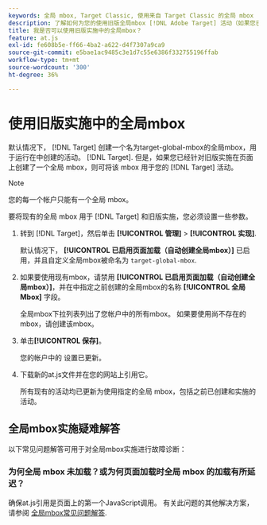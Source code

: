```yaml
---
keywords: 全局 mbox, Target Classic, 使用来自 Target Classic 的全局 mbox
description: 了解如何为您的使用旧版全局mbox [!DNL Adobe Target] 活动（如果您已在页面上为旧版实施创建了全局mbox）。
title: 我是否可以使用旧版实施中的全局mbox？
feature: at.js
exl-id: fe608b5e-ff66-4ba2-a622-d4f7307a9ca9
source-git-commit: e5bae1ac9485c3e1d7c55e6386f332755196ffab
workflow-type: tm+mt
source-wordcount: '300'
ht-degree: 36%

---
```


# 使用旧版实施中的全局mbox

默认情况下， [!DNL Target] 创建一个名为target-global-mbox的全局mbox，用于运行在中创建的活动。 [!DNL Target]. 但是，如果您已经针对旧版实施在页面上创建了一个全局 mbox，则可将该 mbox 用于您的 [!DNL Target] 活动。

>[!NOTE]
>
>您的每一个帐户只能有一个全局 mbox。

要将现有的全局 mbox 用于 [!DNL Target] 和旧版实施，您必须设置一些参数。

1. 转到 [!DNL Target]，然后单击 **[!UICONTROL 管理]** > **[!UICONTROL 实现]**.

   默认情况下， **[!UICONTROL 已启用页面加载（自动创建全局mbox）]** 已启用，并且自定义全局mbox被命名为 `target-global-mbox`.

1. 如果要使用现有mbox，请禁用 **[!UICONTROL 已启用页面加载（自动创建全局mbox）]**，并在中指定之前创建的全局mbox的名称 **[!UICONTROL 全局Mbox]** 字段。

   全局mbox下拉列表列出了您帐户中的所有mbox。 如果要使用尚不存在的mbox，请创建该mbox。

1. 单击&#x200B;**[!UICONTROL 保存]**。

   您的帐户中的 设置已更新。

1. 下载新的at.js文件并在您的网站上引用它。

   所有现有的活动均已更新为使用指定的全局 mbox，包括之前已创建和实施的活动。

## 全局mbox实施疑难解答

以下常见问题解答可用于对全局mbox实施进行故障诊断：

### 为何全局 mbox 未加载？或为何页面加载时全局 mbox 的加载有所延迟？

确保at.js引用是页面上的第一个JavaScript调用。 有关此问题的其他解决方案，请参阅 [全局mbox常见问题解答](/help/dev/implement/client-side/atjs/global-mbox/global-mbox-faq.md).
